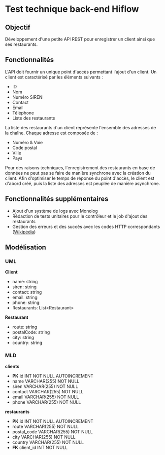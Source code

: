 # Test technique back-end Hiflow

## Objectif
Développement d'une petite API REST pour enregistrer un client ainsi que ses restaurants.

## Fonctionnalités
L'API doit fournir un unique point d'accès permettant l'ajout d'un client. Un client est caractérisé par les éléments suivants :
- ID
- Nom
- Numéro SIREN
- Contact
- Email
- Téléphone
- Liste des restaurants

La liste des restaurants d'un client représente l'ensemble des adresses de la chaîne. Chaque adresse est composée de :

- Numéro & Voie
- Code postal
- Ville
- Pays

Pour des raisons techniques, l'enregistrement des restaurants en base de données ne peut pas se faire de manière synchrone avec la création du client. Afin d'optimiser le temps de réponse du point d'accès, le client est d'abord créé, puis la liste des adresses est peuplée de manière asynchrone.

## Fonctionnalités supplémentaires
- Ajout d'un système de logs avec Monolog
- Rédaction de tests unitaires pour le contrôleur et le job d'ajout des restaurants
- Gestion des erreurs et des succès avec les codes HTTP correspondants ([Wikipédia](https://fr.wikipedia.org/wiki/Liste_des_codes_HTTP))

## Modélisation

### UML
**Client**
- name: string
- siren: string
- contact: string
- email: string
- phone: string
- Restaurants: List\<Restaurant>

**Restaurant**
- route: string
- postalCode: string
- city: string
- country: string

### MLD
**clients**
- **PK** id INT NOT NULL AUTOINCREMENT
- name VARCHAR(255) NOT NULL
- siren VARCHAR(255) NOT NULL
- contact VARCHAR(255) NOT NULL
- email VARCHAR(255) NOT NULL
- phone VARCHAR(255) NOT NULL

**restaurants**
- **PK** id INT NOT NULL AUTOINCREMENT
- route VARCHAR(255) NOT NULL
- postal_code  VARCHAR(255) NOT NULL
- city VARCHAR(255) NOT NULL
- country VARCHAR(255) NOT NULL
- **FK** client_id INT NOT NULL